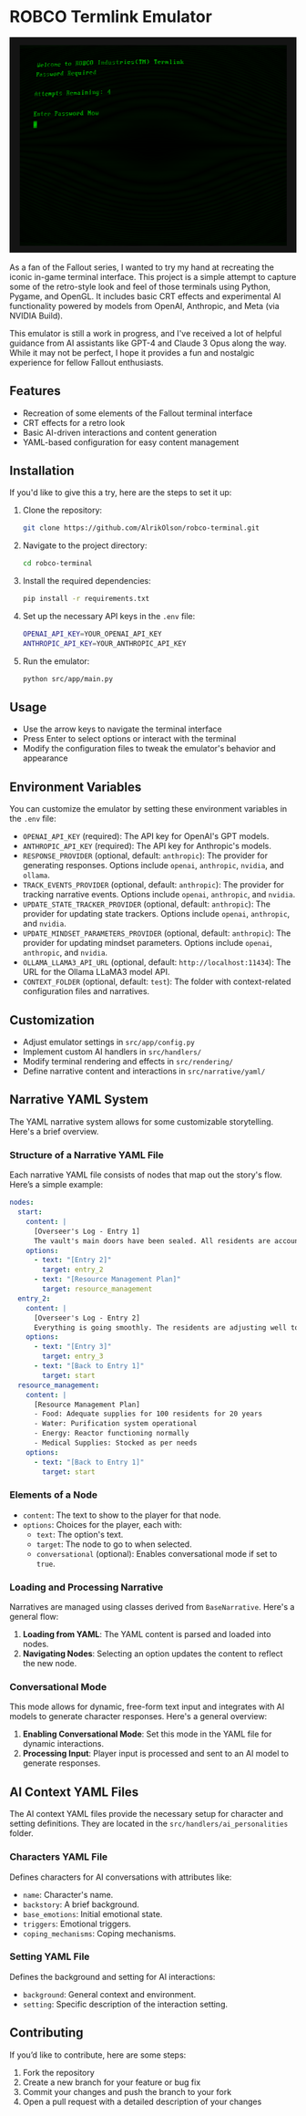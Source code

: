 # ROBCO Termlink Emulator

![ROBCO Termlink Emulator Screenshot](screenshot.png)

As a fan of the Fallout series, I wanted to try my hand at recreating the iconic in-game terminal interface. This project is a simple attempt to capture some of the retro-style look and feel of those terminals using Python, Pygame, and OpenGL. It includes basic CRT effects and experimental AI functionality powered by models from OpenAI, Anthropic, and Meta (via NVIDIA Build).

This emulator is still a work in progress, and I've received a lot of helpful guidance from AI assistants like GPT-4 and Claude 3 Opus along the way. While it may not be perfect, I hope it provides a fun and nostalgic experience for fellow Fallout enthusiasts.

## Features

- Recreation of some elements of the Fallout terminal interface
- CRT effects for a retro look
- Basic AI-driven interactions and content generation
- YAML-based configuration for easy content management

## Installation

If you'd like to give this a try, here are the steps to set it up:

1. Clone the repository:
   ```bash
   git clone https://github.com/AlrikOlson/robco-terminal.git
   ```

2. Navigate to the project directory:
   ```bash
   cd robco-terminal
   ```

3. Install the required dependencies:
   ```bash
   pip install -r requirements.txt
   ```

4. Set up the necessary API keys in the `.env` file:
   ```bash
   OPENAI_API_KEY=YOUR_OPENAI_API_KEY
   ANTHROPIC_API_KEY=YOUR_ANTHROPIC_API_KEY
   ```

5. Run the emulator:
   ```bash
   python src/app/main.py
   ```

## Usage

- Use the arrow keys to navigate the terminal interface
- Press Enter to select options or interact with the terminal
- Modify the configuration files to tweak the emulator's behavior and appearance

## Environment Variables

You can customize the emulator by setting these environment variables in the `.env` file:

- `OPENAI_API_KEY` (required): The API key for OpenAI's GPT models.
- `ANTHROPIC_API_KEY` (required): The API key for Anthropic's models.
- `RESPONSE_PROVIDER` (optional, default: `anthropic`): The provider for generating responses. Options include `openai`, `anthropic`, `nvidia`, and `ollama`.
- `TRACK_EVENTS_PROVIDER` (optional, default: `anthropic`): The provider for tracking narrative events. Options include `openai`, `anthropic`, and `nvidia`.
- `UPDATE_STATE_TRACKER_PROVIDER` (optional, default: `anthropic`): The provider for updating state trackers. Options include `openai`, `anthropic`, and `nvidia`.
- `UPDATE_MINDSET_PARAMETERS_PROVIDER` (optional, default: `anthropic`): The provider for updating mindset parameters. Options include `openai`, `anthropic`, and `nvidia`.
- `OLLAMA_LLAMA3_API_URL` (optional, default: `http://localhost:11434`): The URL for the Ollama LLaMA3 model API.
- `CONTEXT_FOLDER` (optional, default: `test`): The folder with context-related configuration files and narratives.

## Customization

- Adjust emulator settings in `src/app/config.py`
- Implement custom AI handlers in `src/handlers/`
- Modify terminal rendering and effects in `src/rendering/`
- Define narrative content and interactions in `src/narrative/yaml/`

## Narrative YAML System

The YAML narrative system allows for some customizable storytelling. Here's a brief overview.

### Structure of a Narrative YAML File

Each narrative YAML file consists of nodes that map out the story's flow. Here’s a simple example:

```yaml
nodes:
  start:
    content: |
      [Overseer's Log - Entry 1]
      The vault's main doors have been sealed. All residents are accounted for, and the initial orientation is underway. Today's priorities include finalizing the resource management plan and a routine inspection of the water purification system.
    options:
      - text: "[Entry 2]"
        target: entry_2
      - text: "[Resource Management Plan]"
        target: resource_management
  entry_2:
    content: |
      [Overseer's Log - Entry 2]
      Everything is going smoothly. The residents are adjusting well to their new life underground, and our engineering team resolved a minor issue with the air filtration units.
    options:
      - text: "[Entry 3]"
        target: entry_3
      - text: "[Back to Entry 1]"
        target: start
  resource_management:
    content: |
      [Resource Management Plan]
      - Food: Adequate supplies for 100 residents for 20 years
      - Water: Purification system operational
      - Energy: Reactor functioning normally
      - Medical Supplies: Stocked as per needs
    options:
      - text: "[Back to Entry 1]"
        target: start
```

### Elements of a Node

- `content`: The text to show to the player for that node.
- `options`: Choices for the player, each with:
  - `text`: The option's text.
  - `target`: The node to go to when selected.
  - `conversational` (optional): Enables conversational mode if set to `true`.

### Loading and Processing Narrative

Narratives are managed using classes derived from `BaseNarrative`. Here's a general flow:

1. **Loading from YAML**: The YAML content is parsed and loaded into nodes.
2. **Navigating Nodes**: Selecting an option updates the content to reflect the new node.

### Conversational Mode

This mode allows for dynamic, free-form text input and integrates with AI models to generate character responses. Here's a general overview:

1. **Enabling Conversational Mode**: Set this mode in the YAML file for dynamic interactions.
2. **Processing Input**: Player input is processed and sent to an AI model to generate responses.

## AI Context YAML Files

The AI context YAML files provide the necessary setup for character and setting definitions. They are located in the `src/handlers/ai_personalities` folder.

### Characters YAML File

Defines characters for AI conversations with attributes like:

- `name`: Character's name.
- `backstory`: A brief background.
- `base_emotions`: Initial emotional state.
- `triggers`: Emotional triggers.
- `coping_mechanisms`: Coping mechanisms.

### Setting YAML File

Defines the background and setting for AI interactions:

- `background`: General context and environment.
- `setting`: Specific description of the interaction setting.

## Contributing

If you’d like to contribute, here are some steps:

1. Fork the repository
2. Create a new branch for your feature or bug fix
3. Commit your changes and push the branch to your fork
4. Open a pull request with a detailed description of your changes

